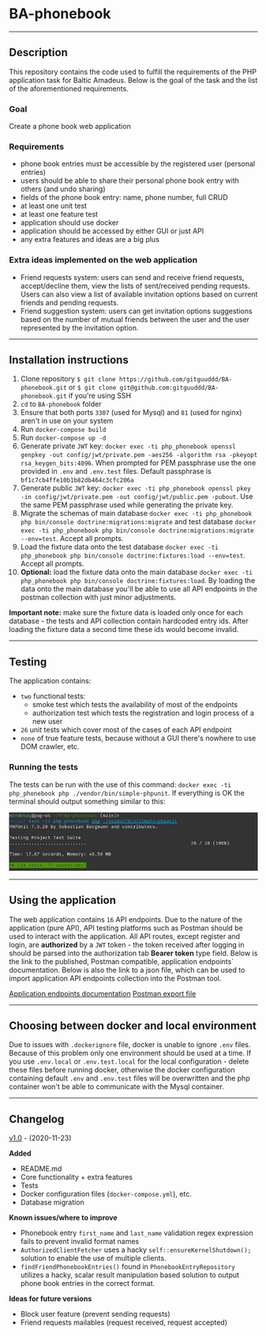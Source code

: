 # BA-phonebook

---

## Description
This repository contains the code used to fulfill the requirements of the PHP application task for Baltic Amadeus. Below is the goal of the task and the list of the aforementioned requirements.

### Goal
Create a phone book web application

### Requirements

- phone book entries must be accessible by the registered user (personal entries)
- users should be able to share their personal phone book entry with others (and undo sharing)
- fields of the phone book entry: name, phone number, full CRUD
- at least one unit test
- at least one feature test
- application should use docker
- application should be accessed by either GUI or just API
- any extra features and ideas are a big plus

### Extra ideas implemented on the web application

- Friend requests system: users can send and receive friend requests, accept/decline them, view the lists of sent/received pending requests.
 Users can also view a list of available invitation options based on current friends and pending requests.
- Friend suggestion system: users can get invitation options suggestions based on the number of mutual friends between the user and the user represented by the invitation option.

---
## Installation instructions

1. Clone repository ```$ git clone https://github.com/gitguuddd/BA-phonebook.git``` or ```$ git clone git@github.com:gitguuddd/BA-phonebook.git``` if you're using SSH
2. ```cd``` to ```BA-phonebook``` folder
3. Ensure that both ports ```3307``` (used for Mysql) and ```81``` (used for nginx) aren't in use on your system
4. Run ```docker-compose build```
5. Run ```docker-compose up -d```
6. Generate private ```JWT``` key: ```docker exec -ti php_phonebook openssl genpkey -out config/jwt/private.pem -aes256 -algorithm rsa -pkeyopt rsa_keygen_bits:4096```.
 When prompted for PEM passphrase use the one provided in ```.env``` and ```.env.test``` files. 
 Default passphrase is ```bf1c7cb4ffe10b1b82db464c3cfc206a```
7. Generate public ```JWT``` key: ```docker exec -ti php_phonebook openssl pkey -in config/jwt/private.pem -out config/jwt/public.pem -pubout```.
Use the same PEM passphrase used while generating the private key.
8. Migrate the schemas of main database ```docker exec -ti php_phonebook php bin/console doctrine:migrations:migrate``` and test database ```docker exec -ti php_phonebook php bin/console doctrine:migrations:migrate
 --env=test```. Accept all prompts.
9. Load the fixture data onto the test database ```docker exec -ti php_phonebook php bin/console doctrine:fixtures:load --env=test```. Accept all prompts.
10. **Optional:** load the fixture data onto the main database ```docker exec -ti php_phonebook php bin/console doctrine:fixtures:load```.
 By loading the data onto the main database you'll be able to use all API endpoints in the postman collection with just minor adjustments.

**Important note:** make sure the fixture data is loaded only once for each database - the tests and API collection contain hardcoded entry ids. After loading the fixture data a second time these ids would become invalid.

---
## Testing

The application contains:
- ```two``` functional tests:
    - smoke test which tests the availability of most of the endpoints
    - authorization test which tests the registration and login process of a new user
- ```26``` unit tests which cover most of the cases of each API endpoint
- ```none``` of true feature tests, because without a GUI there's nowhere to use DOM crawler, etc.

### Running the tests

The tests can be run with the use of this command: ```docker exec -ti php_phonebook php ./vendor/bin/simple-phpunit```.
 If everything is OK the terminal should output something similar to this:

![testing output](images/testing_output.png)

---

## Using the application

 The web application contains ```16``` API endpoints. Due to the nature of the application (pure API), API testing platforms such as Postman should be used to interact with the application.
 All API routes, except register and login,  are **authorized** by a ```JWT``` token - the token received after logging in should be parsed into the authorization tab **Bearer token** type field. Below is the link to the published, Postman compatible, application endpoints` documentation. Below is also the link to a json file, which can be used to import application API endpoints collection into the Postman tool.

[Application endpoints documentation](https://documenter.getpostman.com/view/5871347/TVewYPtu)
[Postman export file](https://www.dropbox.com/s/mpud0lluo59j7wj/BA-phonebook%20API.postman_collection.json?dl=0)

---

## Choosing between docker and local environment

Due to issues with ```.dockerignore``` file, docker is unable to ignore ```.env``` files. Because of this problem only one environment should be used at a time. 
If you use ```.env.local``` or ```.env.test.local``` for the local configuration - delete these files before running docker, otherwise the docker configuration containing default ```.env``` and ```.env.test``` files will be overwritten and the php container won't be able to communicate with the Mysql container.

---

## Changelog

[v1.0](https://github.com/gitguuddd/BA-phonebook/releases/tag/v1.0) - (2020-11-23)

**Added**
- README.md
- Core functionality + extra features
- Tests
- Docker configuration files (```docker-compose.yml```), etc.
- Database migration

**Known issues/where to improve**
- Phonebook entry ```first_name``` and ```last_name``` validation regex expression fails to prevent invalid format names
- ```AuthorizedClientFetcher``` uses a hacky ```self::ensureKernelShutdown();``` solution to enable the use of multiple clients.
- ```findFriendPhonebookEntries()``` found in ```PhonebookEntryRepository``` utilizes a hacky,
 scalar result manipulation based solution to output phone book entries in the correct format.
 
**Ideas for future versions**
- Block user feature (prevent sending requests)
- Friend requests mailables (request received, request accepted)
